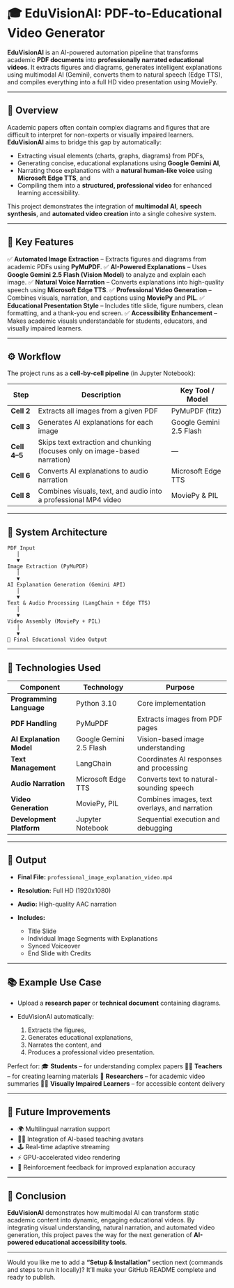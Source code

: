 

# 🎓 EduVisionAI: PDF-to-Educational Video Generator

**EduVisionAI** is an AI-powered automation pipeline that transforms academic **PDF documents** into **professionally narrated educational videos**.
It extracts figures and diagrams, generates intelligent explanations using multimodal AI (Gemini), converts them to natural speech (Edge TTS), and compiles everything into a full HD video presentation using MoviePy.

---

## 📘 Overview

Academic papers often contain complex diagrams and figures that are difficult to interpret for non-experts or visually impaired learners.
**EduVisionAI** aims to bridge this gap by automatically:

* Extracting visual elements (charts, graphs, diagrams) from PDFs,
* Generating concise, educational explanations using **Google Gemini AI**,
* Narrating those explanations with a **natural human-like voice** using **Microsoft Edge TTS**, and
* Compiling them into a **structured, professional video** for enhanced learning accessibility.

This project demonstrates the integration of **multimodal AI**, **speech synthesis**, and **automated video creation** into a single cohesive system.

---

## 🧠 Key Features

✅ **Automated Image Extraction** – Extracts figures and diagrams from academic PDFs using **PyMuPDF**.
✅ **AI-Powered Explanations** – Uses **Google Gemini 2.5 Flash (Vision Model)** to analyze and explain each image.
✅ **Natural Voice Narration** – Converts explanations into high-quality speech using **Microsoft Edge TTS**.
✅ **Professional Video Generation** – Combines visuals, narration, and captions using **MoviePy** and **PIL**.
✅ **Educational Presentation Style** – Includes title slide, figure numbers, clean formatting, and a thank-you end screen.
✅ **Accessibility Enhancement** – Makes academic visuals understandable for students, educators, and visually impaired learners.

---

## ⚙️ Workflow

The project runs as a **cell-by-cell pipeline** (in Jupyter Notebook):

| Step         | Description                                                                | Key Tool / Model        |
| ------------ | -------------------------------------------------------------------------- | ----------------------- |
| **Cell 2**   | Extracts all images from a given PDF                                       | PyMuPDF (fitz)          |
| **Cell 3**   | Generates AI explanations for each image                                   | Google Gemini 2.5 Flash |
| **Cell 4–5** | Skips text extraction and chunking (focuses only on image-based narration) | —                       |
| **Cell 6**   | Converts AI explanations to audio narration                                | Microsoft Edge TTS      |
| **Cell 8**   | Combines visuals, text, and audio into a professional MP4 video            | MoviePy & PIL           |

---

## 🧩 System Architecture

```
PDF Input
   │
   ▼
Image Extraction (PyMuPDF)
   │
   ▼
AI Explanation Generation (Gemini API)
   │
   ▼
Text & Audio Processing (LangChain + Edge TTS)
   │
   ▼
Video Assembly (MoviePy + PIL)
   │
   ▼
🎥 Final Educational Video Output
```

---

## 🧰 Technologies Used

| Component                | Technology              | Purpose                                       |
| ------------------------ | ----------------------- | --------------------------------------------- |
| **Programming Language** | Python 3.10             | Core implementation                           |
| **PDF Handling**         | PyMuPDF                 | Extracts images from PDF pages                |
| **AI Explanation Model** | Google Gemini 2.5 Flash | Vision-based image understanding              |
| **Text Management**      | LangChain               | Coordinates AI responses and processing       |
| **Audio Narration**      | Microsoft Edge TTS      | Converts text to natural-sounding speech      |
| **Video Generation**     | MoviePy, PIL            | Combines images, text overlays, and narration |
| **Development Platform** | Jupyter Notebook        | Sequential execution and debugging            |

---

## 🎯 Output

* **Final File:** `professional_image_explanation_video.mp4`
* **Resolution:** Full HD (1920x1080)
* **Audio:** High-quality AAC narration
* **Includes:**

  * Title Slide
  * Individual Image Segments with Explanations
  * Synced Voiceover
  * End Slide with Credits

---

## 📚 Example Use Case

* Upload a **research paper** or **technical document** containing diagrams.
* EduVisionAI automatically:

  1. Extracts the figures,
  2. Generates educational explanations,
  3. Narrates the content, and
  4. Produces a professional video presentation.

Perfect for:
🎓 **Students** – for understanding complex papers
👩‍🏫 **Teachers** – for creating learning materials
📖 **Researchers** – for academic video summaries
🧑‍🦯 **Visually Impaired Learners** – for accessible content delivery

---

## 🔮 Future Improvements

* 🌍 Multilingual narration support
* 🧑‍🏫 Integration of AI-based teaching avatars
* 🕹️ Real-time adaptive streaming
* ⚡ GPU-accelerated video rendering
* 🧠 Reinforcement feedback for improved explanation accuracy

---

## 🏁 Conclusion

**EduVisionAI** demonstrates how multimodal AI can transform static academic content into dynamic, engaging educational videos.
By integrating visual understanding, natural narration, and automated video generation, this project paves the way for the next generation of **AI-powered educational accessibility tools**.

---

Would you like me to add a **“Setup & Installation”** section next (commands and steps to run it locally)? It’ll make your GitHub README complete and ready to publish.
